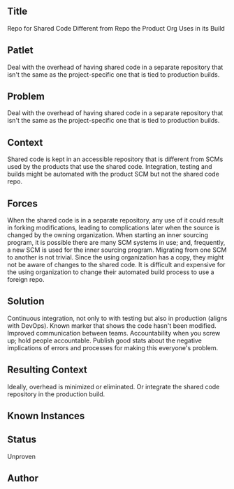 ## Title

Repo for Shared Code Different from Repo the Product Org Uses in its Build

## Patlet

Deal with the overhead of having shared code in a separate repository that isn't the same as the project-specific one that is tied to production builds.

## Problem

Deal with the overhead of having shared code in a separate repository that isn't the same as the project-specific one that is tied to production builds.

## Context

Shared code is kept in an accessible repository that is different from SCMs used by the products that use the shared code. Integration, testing and builds might be automated with the product SCM but not the shared code repo.

## Forces

When the shared code is in a separate repository, any use of it could result in forking modifications, leading to complications later when the source is changed by the owning organization. When starting an inner sourcing program, it is possible there are many SCM systems in use; and, frequently, a new SCM is used for the inner sourcing program. Migrating from one SCM to another is not trivial. Since the using organization has a copy, they might not be aware of changes to the shared code. It is difficult and expensive for the using organization to change their automated build process to use a foreign repo.

## Solution

Continuous integration, not only to with testing but also in production (aligns with DevOps). Known marker that shows the code hasn't been modified. Improved communication between teams. Accountability when you screw up; hold people accountable. Publish good stats about the negative implications of errors and processes for making this everyone's problem.  

## Resulting Context

Ideally, overhead is minimized or eliminated. Or integrate the shared code repository in the production build.  

## Known Instances

## Status

Unproven

## Author  
